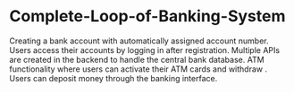 # Complete-Loop-of-Banking-System
Creating a bank account with automatically assigned account number.  Users access their accounts by logging in after registration.  Multiple APIs are created in the backend to handle the central bank database.  ATM functionality where users can activate their ATM cards and withdraw .  Users can deposit money through the banking interface.
